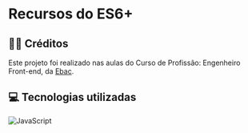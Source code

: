 # Recursos do ES6+

<h2>👨‍🏫 Créditos</h2>
<p>Este projeto foi realizado nas aulas do Curso de Profissão: Engenheiro Front-end, da <a href="https://ebaconline.com.br/cursos">Ebac</a>.</p>

<h2>💻 Tecnologias utilizadas</h2>

<div style="display: inline_block">

  ![JavaScript](https://img.shields.io/badge/javascript-%23323330.svg?style=for-the-badge&logo=javascript&logoColor=%23F7DF1E)
</div>

